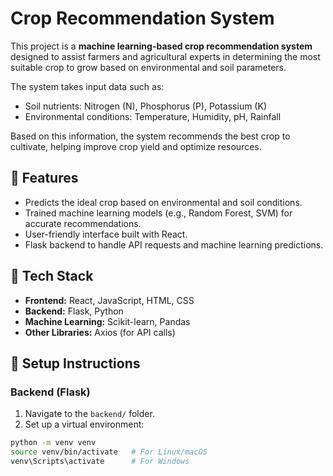 # Crop Recommendation System

This project is a **machine learning-based crop recommendation system** designed to assist farmers and agricultural experts in determining the most suitable crop to grow based on environmental and soil parameters.

The system takes input data such as:
- Soil nutrients: Nitrogen (N), Phosphorus (P), Potassium (K)
- Environmental conditions: Temperature, Humidity, pH, Rainfall

Based on this information, the system recommends the best crop to cultivate, helping improve crop yield and optimize resources.

## 🌾 Features

- Predicts the ideal crop based on environmental and soil conditions.
- Trained machine learning models (e.g., Random Forest, SVM) for accurate recommendations.
- User-friendly interface built with React.
- Flask backend to handle API requests and machine learning predictions.

## 🔧 Tech Stack

- **Frontend:** React, JavaScript, HTML, CSS
- **Backend:** Flask, Python
- **Machine Learning:** Scikit-learn, Pandas
- **Other Libraries:** Axios (for API calls)

## 🚀 Setup Instructions

### Backend (Flask)
1. Navigate to the `backend/` folder.
2. Set up a virtual environment:

```bash
python -m venv venv
source venv/bin/activate   # For Linux/macOS
venv\Scripts\activate      # For Windows
